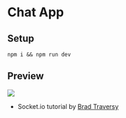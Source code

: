 # Chat App

## Setup

```
npm i && npm run dev
```

## Preview

![](https://github.com/ahampriyanshu/meta/raw/main/tutorials/chat-socket.gif)

- Socket.io tutorial by [Brad Traversy](https://www.traversymedia.com/)
